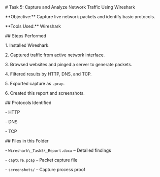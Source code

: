\# Task 5: Capture and Analyze Network Traffic Using Wireshark



\*\*Objective:\*\* Capture live network packets and identify basic protocols.  

\*\*Tools Used:\*\* Wireshark  



\## Steps Performed

1\. Installed Wireshark.

2\. Captured traffic from active network interface.

3\. Browsed websites and pinged a server to generate packets.

4\. Filtered results by HTTP, DNS, and TCP.

5\. Exported capture as `.pcap`.

6\. Created this report and screenshots.



\## Protocols Identified

\- HTTP

\- DNS

\- TCP



\## Files in this Folder

\- `Wireshark\_Task5\_Report.docx` – Detailed findings

\- `capture.pcap` – Packet capture file

\- `screenshots/` – Capture process proof



